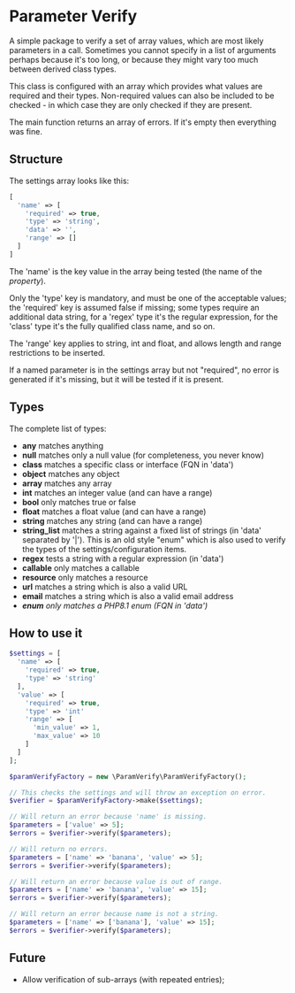 Parameter Verify
================
A simple package to verify a set of array values, which are most likely
parameters in a call. Sometimes you cannot specify in a list of arguments
perhaps because it's too long, or because they might vary too much between
derived class types.

This class is configured with an array which provides what values are required
and their types. Non-required values can also be included to be checked - in
which case they are only checked if they are present.

The main function returns an array of errors. If it's empty then everything
was fine.

Structure
---------
The settings array looks like this:
```php
[
  'name' => [
    'required' => true,
    'type' => 'string',
    'data' => '',
    'range' => []
  ]
]
```
The 'name' is the key value in the array being tested (the name of the 
_property_).

Only the 'type' key is mandatory, and must be one of the acceptable values;
the 'required' key is assumed false if missing; some types require an
additional data string, for a 'regex' type it's the regular expression, for
the 'class' type it's the fully qualified class name, and so on.

The 'range' key applies to string, int and float, and allows length and
range restrictions to be inserted.

If a named parameter is in the settings array but not "required", no error is
generated if it's missing, but it will be tested if it is present.

Types
-----
The complete list of types:
 - **any** matches anything
 - **null** matches only a null value (for completeness, you never know)
 - **class** matches a specific class or interface (FQN in 'data')
 - **object** matches any object
 - **array** matches any array
 - **int** matches an integer value (and can have a range)
 - **bool** only matches true or false
 - **float** matches a float value (and can have a range)
 - **string** matches any string (and can have a range)
 - **string_list** matches a string against a fixed list of strings (in 'data'
   separated by '|'). This is an old style "enum" which is also used to verify
   the types of the settings/configuration items.
 - **regex** tests a string with a regular expression (in 'data')
 - **callable** only matches a callable
 - **resource** only matches a resource
 - **url** matches a string which is also a valid URL
 - **email** matches a string which is also a valid email address
 - _**enum** only matches a PHP8.1 enum  (FQN in 'data')_

How to use it
-------------
```php
$settings = [
  'name' => [
    'required' => true,
    'type' => 'string'
  ],
  'value' => [
    'required' => true,
    'type' => 'int'
    'range' => [
      'min_value' => 1,
      'max_value' => 10
    ]
  ]
];

$paramVerifyFactory = new \ParamVerify\ParamVerifyFactory();

// This checks the settings and will throw an exception on error.
$verifier = $paramVerifyFactory->make($settings);

// Will return an error because 'name' is missing.
$parameters = ['value' => 5];
$errors = $verifier->verify($parameters);

// Will return no errors.
$parameters = ['name' => 'banana', 'value' => 5];
$errors = $verifier->verify($parameters);

// Will return an error because value is out of range.
$parameters = ['name' => 'banana', 'value' => 15];
$errors = $verifier->verify($parameters);

// Will return an error because name is not a string.
$parameters = ['name' => ['banana'], 'value' => 15];
$errors = $verifier->verify($parameters);
```

Future
------
 - Allow verification of sub-arrays (with repeated entries);
